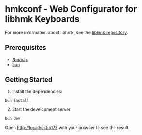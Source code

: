 # hmkconf - Web Configurator for libhmk Keyboards

For more information about libhmk, see the [libhmk repository](https://github.com/peppapighs/libhmk).

## Prerequisites

- [Node.js](https://nodejs.org/en/)
- [bun](https://bun.sh)

## Getting Started

1. Install the dependencies:

```bash
bun install
```

2. Start the development server:

```bash
bun dev
```

Open [http://localhost:5173](http://localhost:5173) with your browser to see the result.
